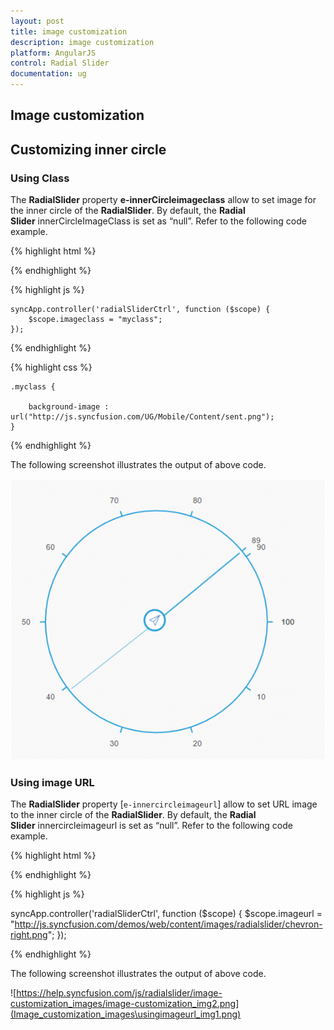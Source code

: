 ```yaml
---
layout: post
title: image customization
description: image customization
platform: AngularJS
control: Radial Slider
documentation: ug
---
```


## Image customization

## Customizing inner circle

### Using Class

The **RadialSlider** property **e-innerCircleimageclass** allow to set image for the inner circle of the **RadialSlider**. By default, the **Radial Slider** innerCircleImageClass is set as “null”. Refer to the following code example.

{% highlight html %}

<div id="angularRadialSlider" ej-radialslider e-innercircleimageclass="imageclass" ></div>

{% endhighlight %}

{% highlight js %}


    syncApp.controller('radialSliderCtrl', function ($scope) {
        $scope.imageclass = "myclass";
    });


{% endhighlight %}


{% highlight css %}

    .myclass {

        background-image : url("http://js.syncfusion.com/UG/Mobile/Content/sent.png");
    }
{% endhighlight %}

The following screenshot illustrates the output of above code.

![](Image_customization_images\usingclass_img1.png)

### Using image URL

The **RadialSlider** property [`e-innercircleimageurl`] allow to set URL image to the inner circle of the **RadialSlider**. By default, the **Radial Slider** innercircleimageurl is set as “null”. Refer to the following code example.

{% highlight html %}

<div id="angularRadialSlider" ej-radialslider innercircleimageurl="imageurl "></div>

{% endhighlight %}

{% highlight js %}

  syncApp.controller('radialSliderCtrl', function ($scope) {
        $scope.imageurl = "http://js.syncfusion.com/demos/web/content/images/radialslider/chevron-right.png";
    });

{% endhighlight %}

The following screenshot illustrates the output of above code.

![https://help.syncfusion.com/js/radialslider/image-customization_images/image-customization_img2.png](Image_customization_images\usingimageurl_img1.png)

